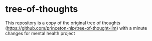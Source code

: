 # tree-of-thoughts
This repository is a copy of the original tree of thoughts (https://github.com/princeton-nlp/tree-of-thought-llm) with a minute changes for mental health project
